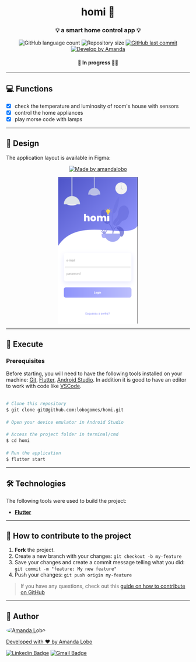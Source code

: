 

<h1 align="center">
     homi 🏡
</h1>

<h3 align="center">
    💡 a smart home control app 💡
</h3>

<p align="center">
  <img alt="GitHub language count" src="https://img.shields.io/github/languages/count/lobogomes/homi?color=%2304D361">

  <img alt="Repository size" src="https://img.shields.io/github/repo-size/lobogomes/homi">
  
  <a href="https://github.com/lobogomes/mm-money/commits/master">
    <img alt="GitHub last commit" src="https://img.shields.io/github/last-commit/lobogomes/homi">
  </a>
    

  <a href="https://github.com/lobogomes">
    <img alt="Develop by Amanda" src="https://img.shields.io/badge/develop%20by-Amanda Lobo-%237519C1">
  </a>
  
</p>

<h4 align="center">
	 🚧 In progress 🚀🚧
</h4>

---

## 💻 Functions

  - [x] check the temperature and luminosity of room's house with sensors
  - [x] control the home appliances
  - [x] play morse code with lamps

---

## 🎨 Design

The application layout is available in Figma:

<p align="center">
	<a href="https://www.figma.com/file/lKNiWA8DsIpbYZqkdhzo1m/mm-money-app?node-id=0%3A1](https://www.figma.com/file/nTBcE8ug85ExJ49GI27Lxi/homi?t=dJ3CuwPV1g0ffBYy-6">
  	<img alt="Made by amandalobo" src="https://img.shields.io/badge/Acessar%20Layout%20-Figma-%2304D361">
	</a>
</p>


<p align="center" style="display: flex; align-items: flex-start; justify-content: center;">
  <img alt="homi" title="homi" src="assets/frames/login.svg" height="400px">
</p>

---

## 🚀 Execute

### Prerequisites

Before starting, you will need to have the following tools installed on your machine:
[Git](https://git-scm.com), [Flutter](https://flutter.dev/), [Android Studio](https://developer.android.com/studio).
In addition it is good to have an editor to work with code like [VSCode](https://code.visualstudio.com/).

```bash

# Clone this repository
$ git clone git@github.com:lobogomes/homi.git

# Open your device emulator in Android Studio

# Access the project folder in terminal/cmd
$ cd homi

# Run the application
$ flutter start

```
---

## 🛠 Technologies

The following tools were used to build the project:

-   **[Flutter](https://flutter.dev/)**

---

## 💪 How to contribute to the project

1. **Fork** the project.
2. Create a new branch with your changes: `git checkout -b my-feature`
3. Save your changes and create a commit message telling what you did: `git commit -m "feature: My new feature"`
4. Push your changes: `git push origin my-feature`
> If you have any questions, check out this [guide on how to contribute on GitHub](./CONTRIBUTING.md)

---

## 🦸 Author
<a href="https://github.com/lobogomes">
 <img style="border-radius: 50%;" src="https://avatars.githubusercontent.com/u/111708856?v=4" width="100px;" alt="Amanda Lobo"/>

Developed with ❤️ by Amanda Lobo

[![Linkedin Badge](https://img.shields.io/badge/-Amanda-blue?style=flat-square&logo=Linkedin&logoColor=white&link=https://www.linkedin.com/in/amandalobogomes/)](https://www.linkedin.com/in/amandalobogomes/) 
[![Gmail Badge](https://img.shields.io/badge/-8lobogomes@gmail.com-c14438?style=flat-square&logo=Gmail&logoColor=white&link=mailto:8lobogomes@gmail.com)](mailto:8lobogomes@gmail.com)


